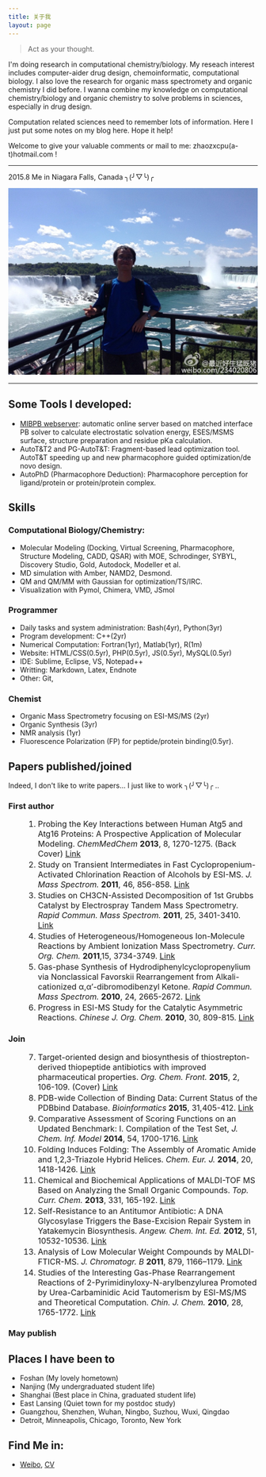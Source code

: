 ```yaml
---
title: 关于我
layout: page
---
```


> Act as your thought.

I'm doing research in computational chemistry/biology. My reseach interest includes computer-aider drug design, chemoinformatic, computational biology. I also love the research for organic mass spectromety  and organic chemistry I did before. I wanna combine my knowledge on computational chemistry/biology and organic chemistry to solve problems in sciences, especially in drug design. 

Computation related sciences need to remember lots of information. Here I just put some notes on my blog here. Hope it help!

Welcome to give your valuable comments or mail to me: zhaozxcpu(a-t)hotmail.com !   

-----

2015.8 Me in Niagara Falls, Canada ╮(╯▽╰)╭

![Niagara Falls](/other/pic/me-niagarafall.jpg)

-----

## Some Tools I developed:
- [MIBPB webserver](http://23.239.23.221/MIBPBweb/): automatic online server based on matched interface PB solver to calculate electrostatic solvation energy, ESES/MSMS surface, structure preparation and residue pKa calculation. 
- AutoT&T2 and PG-AutoT&T: Fragment-based lead optimization tool. AutoT&T speeding up and new pharmacophore guided optimization/de novo design.
- AutoPhD (Pharmacophore Deduction): Pharmacophore perception for ligand/protein or protein/protein complex.
 
## Skills

### Computational Biology/Chemistry:
- Molecular Modeling (Docking, Virtual Screening, Pharmacophore, Structure Modeling, CADD, QSAR) with MOE, Schrodinger, SYBYL, Discovery Studio, Gold, Autodock, Modeller et al. 
- MD simulation with Amber, NAMD2, Desmond.
- QM and QM/MM with Gaussian for optimization/TS/IRC.
- Visualization with Pymol, Chimera, VMD, JSmol

### Programmer
- Daily tasks and system administration: Bash(4yr), Python(3yr)
- Program development: C++(2yr)
- Numerical Computation: Fortran(1yr), Matlab(1yr), R(1m)
- Website: HTML/CSS(0.5yr), PHP(0.5yr), JS(0.5yr), MySQL(0.5yr)
- IDE: Sublime, Eclipse, VS, Notepad++
- Writting: Markdown, Latex, Endnote
- Other: Git, 

### Chemist
- Organic Mass Spectrometry focusing on ESI-MS/MS (2yr)
- Organic Synthesis (3yr)
- NMR analysis (1yr)
- Fluorescence Polarization (FP) for peptide/protein binding(0.5yr).

<style>ol li{font-size:16px;padding:0;margin:2px 0 2px 36px} ol li strong{font-size:16px;padding:0;}</style>

## Papers published/joined
Indeed, I don't like to write papers... I just like to work ╮(╯▽╰)╭ ..

### First author
1. Probing the Key Interactions between Human Atg5 and Atg16 Proteins: A Prospective Application of
Molecular Modeling. *ChemMedChem* **2013**, 8, 1270-1275. (Back Cover) [Link](http://onlinelibrary.wiley.com/doi/10.1002/cmdc.201300256/abstract)
2. Study on Transient Intermediates in Fast Cyclopropenium-Activated Chlorination Reaction of Alcohols by ESI-MS. *J. Mass Spectrom.* **2011**, 46, 856-858. [Link](http://onlinelibrary.wiley.com/doi/10.1002/jms.1960/abstract)
3. Studies on CH3CN-Assisted Decomposition of 1st Grubbs Catalyst by Electrospray Tandem Mass Spectrometry. *Rapid Commun. Mass Spectrom.* **2011**, 25, 3401-3410. [Link](http://onlinelibrary.wiley.com/doi/10.1002/rcm.5240/abstract)
4. Studies of Heterogeneous/Homogeneous Ion-Molecule Reactions by Ambient Ionization Mass Spectrometry. *Curr. Org. Chem.* **2011**,15, 3734-3749. [Link](http://www.benthamdirect.com/74591/article/studies-heterogeneoushomogeneous-ion-molecule-reactions-ambient-ionization-mass)
5. Gas-phase Synthesis of Hydrodiphenylcyclopropenylium via Nonclassical Favorskii Rearrangement from Alkali-cationized α,α′-dibromodibenzyl Ketone. *Rapid Commun. Mass Spectrom.* **2010**, 24, 2665-2672. [Link](http://onlinelibrary.wiley.com/doi/10.1002/rcm.4694/abstract)
6. Progress in ESI-MS Study for the Catalytic Asymmetric Reactions. *Chinese J. Org. Chem.* **2010**, 30, 809-815. [Link](http://sioc-journal.cn/Jwk_yjhx/EN/abstract/abstract338923.shtml)

### Join
7. Target-oriented design and biosynthesis of thiostrepton-derived thiopeptide antibiotics with improved pharmaceutical properties. *Org. Chem. Front.* **2015**, 2, 106-109. (Cover) [Link](http://pubs.rsc.org/en/content/articlelanding/2015/qo/c4qo00288a)
8. PDB-wide Collection of Binding Data: Current Status of the PDBbind Database. *Bioinformatics* **2015**, 31,405-412. [Link](http://bioinformatics.oxfordjournals.org/content/31/3/405.abstract)
9. Comparative Assessment of Scoring Functions on an Updated Benchmark: I. Compilation of the Test Set, *J. Chem. Inf. Model* **2014**, 54, 1700-1716. [Link](http://pubs.acs.org/doi/abs/10.1021/ci500080q)
10. Folding Induces Folding: The Assembly of Aromatic Amide and 1,2,3-Triazole Hybrid Helices. *Chem. Eur. J.*  **2014**, 20, 1418-1426. [Link](http://onlinelibrary.wiley.com/doi/10.1002/chem.201304161/abstract)
11. Chemical and Biochemical Applications of MALDI-TOF MS Based on Analyzing the Small Organic Compounds. *Top. Curr. Chem.* **2013**, 331, 165-192. [Link](http://link.springer.com/chapter/10.1007%2F128_2012_364)
12. Self-Resistance to an Antitumor Antibiotic: A DNA Glycosylase Triggers the Base-Excision Repair System in Yatakemycin Biosynthesis. *Angew. Chem. Int. Ed.* **2012**, 51, 10532-10536. [Link](http://onlinelibrary.wiley.com/doi/10.1002/anie.201204109/abstract)
13. Analysis of Low Molecular Weight Compounds by MALDI-FTICR-MS. *J. Chromatogr. B* **2011**, 879, 1166–1179. [Link](http://www.sciencedirect.com/science/article/pii/S1570023211001942)
14. Studies of the Interesting Gas-Phase Rearrangement Reactions of 2-Pyrimidinyloxy-N-arylbenzylurea Promoted by Urea-Carbaminidic Acid Tautomerism by ESI-MS/MS and Theoretical Computation. *Chin. J. Chem.* **2010**, 28, 1765-1772. [Link](http://onlinelibrary.wiley.com/doi/10.1002/cjoc.201090298/abstract)

### May publish


## Places I have been to
- Foshan (My lovely hometown)
- Nanjing (My undergraduated student life)
- Shanghai (Best place in China, graduated student life)
- East Lansing (Quiet town for my postdoc study)
- Guangzhou, Shenzhen, Wuhan, Ningbo, Suzhou, Wuxi, Qingdao
- Detroit, Minneapolis, Chicago, Toronto, New York

## Find Me in:
- [Weibo](http://weibo.com/234020806/), [CV](/HomPDF/Hom-CV.pdf)
